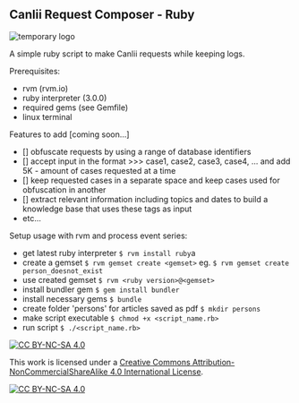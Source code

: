 ## Canlii Request Composer - Ruby

![temporary logo](https://bt-strike.s3-us-west-2.amazonaws.com/images/ruby.gif 'bt-strike temporary logo')

A simple ruby script to make Canlii requests while keeping logs.

Prerequisites:

- rvm (rvm.io)
- ruby interpreter (3.0.0)
- required gems (see Gemfile)
- linux terminal

<!-- Webmock and Stubbing http requests:

- you can stub your http requests using webmock for testing
- run the bash script `$ ./curl_get_stubs.sh`
- add following lines begining of 'LETTERS' loop `body = File.read("webmocks/#{index}.html")`
- read your files with `body = File.read("webmocks/#{index}.html")`
- stub your http requests (add next to previous line)
  `stub_request(:get, url). with(headers: { 'Accept'=>'*/*', 'Accept-Encoding'=>'gzip;q=1.0,deflate;q=0.6,identity;q=0.3', 'Host'=>'laws-lois.justice.gc.ca', 'User-Agent'=>'rest-client/2.1.0 (linux x86_64) ruby/3.0.0p0' }).to_return(status: 200, body: body, headers: {}) ` -->

Features to add [coming soon...]

- [] obfuscate requests by using a range of database identifiers
- [] accept input in the format >>> case1, case2, case3, case4, ... and add 5K - amount of cases requested at a time
- [] keep requested cases in a separate space and keep cases used for obfuscation in another
- [] extract relevant information including topics and dates to build a knowledge base that uses these tags as input
- etc...

Setup usage with rvm and process event series:

- get latest ruby interpreter
  `$ rvm install ruby`a
- create a gemset
  `$ rvm gemset create <gemset>`
  eg. `$ rvm gemset create person_doesnot_exist`
- use created gemset
  `$ rvm <ruby version>@<gemset>`
- install bundler gem
  `$ gem install bundler`
- install necessary gems
  `$ bundle`
- create folder 'persons' for articles saved as pdf
  `$ mkdir persons`
- make script executable
  `$ chmod +x <script_name.rb>`
- run script
  `$ ./<script_name.rb>`

[![CC BY-NC-SA 4.0][cc-by-nc-sa-shield]][cc-by-nc-sa]

This work is licensed under a
[Creative Commons Attribution-NonCommercialShareAlike 4.0 International License][cc-by-nc-sa].

[![CC BY-NC-SA 4.0][cc-by-nc-sa-image]][cc-by-nc-sa]

[cc-by-nc-sa]: http://creativecommons.org/licenses/by-nc-sa/4.0/
[cc-by-nc-sa-image]: https://licensebuttons.net/l/by-nc-sa/4.0/88x31.png
[cc-by-nc-sa-shield]: https://img.shields.io/badge/License-CC%20BY--NC--SA%204.0-lightgrey.svg
